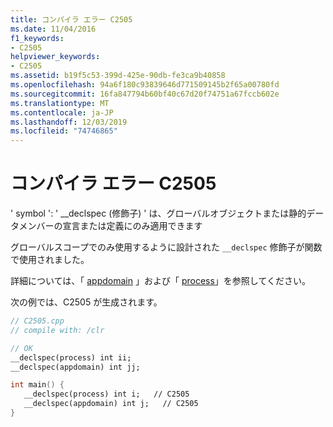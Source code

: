 ```yaml
---
title: コンパイラ エラー C2505
ms.date: 11/04/2016
f1_keywords:
- C2505
helpviewer_keywords:
- C2505
ms.assetid: b19f5c53-399d-425e-90db-fe3ca9b40858
ms.openlocfilehash: 94a6f180c93839646d771509145b2f65a00780fd
ms.sourcegitcommit: 16fa847794b60bf40c67d20f74751a67fccb602e
ms.translationtype: MT
ms.contentlocale: ja-JP
ms.lasthandoff: 12/03/2019
ms.locfileid: "74746865"
---
```

# <a name="compiler-error-c2505"></a>コンパイラ エラー C2505

' symbol ': ' __declspec (修飾子) ' は、グローバルオブジェクトまたは静的データメンバーの宣言または定義にのみ適用できます

グローバルスコープでのみ使用するように設計された `__declspec` 修飾子が関数で使用されました。

詳細については、「 [appdomain](../../cpp/appdomain.md) 」および「 [process](../../cpp/process.md)」を参照してください。

次の例では、C2505 が生成されます。

```cpp
// C2505.cpp
// compile with: /clr

// OK
__declspec(process) int ii;
__declspec(appdomain) int jj;

int main() {
   __declspec(process) int i;   // C2505
   __declspec(appdomain) int j;   // C2505
}
```
